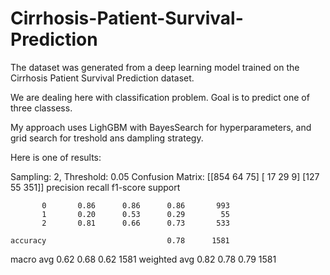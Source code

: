 # Cirrhosis-Patient-Survival-Prediction

The dataset was generated from a deep learning model trained on the Cirrhosis Patient Survival Prediction dataset. 

We are dealing here with classification problem. Goal is to predict one of three classess. 

My approach uses LighGBM with BayesSearch for hyperparameters, and grid search for treshold ans dampling strategy.

Here is one of results:

Sampling: 2, Threshold: 0.05
Confusion Matrix:
[[854  64  75]
 [ 17  29   9]
 [127  55 351]]
              precision    recall  f1-score   support

           0       0.86      0.86      0.86       993
           1       0.20      0.53      0.29        55
           2       0.81      0.66      0.73       533

    accuracy                           0.78      1581
   macro avg       0.62      0.68      0.62      1581
weighted avg       0.82      0.78      0.79      1581
